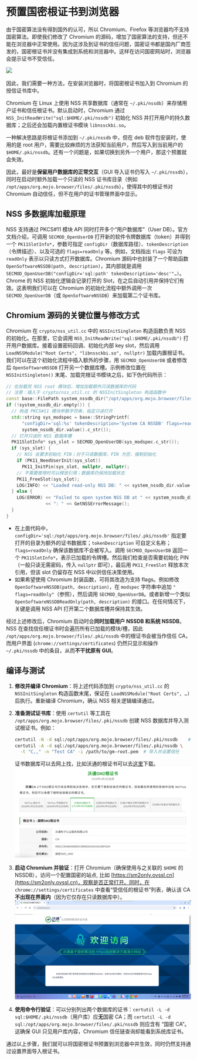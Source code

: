 # 预置国密根证书到浏览器

由于国密算法没有得到国外的认可，所以 Chromium、Firefox 等浏览器均不支持国密算法。即使我们修改了 Chromium 的源码，增加了国密算法的支持，但还不能在浏览器中正常使用。因为这涉及到证书的信任问题，国密证书都是国内厂商签发的，国密根证书并没有集成到系统和浏览器中。这样在访问国密网站时，浏览器会提示证书不受信任。

![](https://raw.githubusercontent.com/mogoweb/mywritings/master/book_wechat/2025/202505/images/add_nss_db_01.png)

因此，我们需要一种方法，在安装浏览器时，将国密根证书加入到 Chromium 的授信证书库中。

Chromium 在 Linux 上使用 NSS 共享数据库（通常在 `~/.pki/nssdb`）来存储用户证书和信任根证书。默认启动时，Chromium 通过 `NSS_InitReadWrite("sql:$HOME/.pki/nssdb")` 初始化 NSS 并打开用户的持久数据库；之后还会加载内置根证书模块 `libnssckbi.so`。

一种解决思路是将根证书添加到 `~/.pki/nssdb` 中，但在 deb 软件包安装时，使用的是 root 用户，需要比较麻烦的方法获知当前用户，然后写入到当前用户的 `$HOME/.pki/nssdb`。还有一个问题是，如果切换到另外一个用户，那这个预置就会失效。

因此，最好是**保留用户数据库的正常交互**（GUI 导入证书仍写入 `~/.pki/nssdb`），同时在启动时额外加载一个只读的 NSS 证书库目录（例如 `/opt/apps/org.mojo.browser/files/.pki/nssdb`），使得其中的根证书对 Chromium 自动信任，但不在用户的证书管理界面中显示。

## NSS 多数据库加载原理

NSS 支持通过 PKCS#11 模块 API 同时打开多个“用户数据库”（User DB）。官方文档介绍，可调用 `SECMOD_OpenUserDB` 打开新的软件令牌数据库（token）并得到一个 `PK11SlotInfo*`，参数可指定 `configDir`（数据库路径）、`tokenDescription`（令牌描述）、以及可选的 `flags=readOnly` 等。例如，文档指出 `flags` 可设为 `readOnly` 表示以只读方式打开数据库。Chromium 源码中也封装了一个帮助函数 `OpenSoftwareNSSDB(path, description)`，其内部就是调用 `SECMOD_OpenUserDB("configDir='sql:path' tokenDescription='desc'"…)`。Chrome 的 NSS 初始化逻辑会记录打开的 Slot，在之后自动引用并保持它们有效。这表明我们可以在 Chromium 的初始化流程中额外调用一次 `SECMOD_OpenUserDB`（或 `OpenSoftwareNSSDB`）来加载第二个证书库。

## Chromium 源码的关键位置与修改方式

Chromium 在 `crypto/nss_util.cc` 中的 `NSSInitSingleton` 构造函数负责 NSS 的初始化。在那里，它会调用 `NSS_InitReadWrite("sql:$HOME/.pki/nssdb")` 打开用户数据库。接着设置密码回调、初始化内部 key slot，然后调用 `LoadNSSModule("Root Certs", "libnssckbi.so", nullptr)` 加载内置根证书。我们可以在这个初始化流程中插入额外的步骤，用 `SECMOD_OpenUserDB` 或者修改后 `OpenSoftwareNSSDB` 打开另一个数据库槽。示例修改位置在 `NSSInitSingleton()` 末尾、加载完根证书模块之后，如下伪代码所示：

```cpp
// 在加载完 NSS root 模块后，增加加载额外只读数据库的代码
// 注意：插入于 crypto/nss_util.cc 的 NSSInitSingleton 构造函数中
const base::FilePath system_nssdb_dir("/opt/apps/org.mojo.browser/files/.pki/nssdb");
if (!system_nssdb_dir.empty()) {
  // 构造 PKCS#11 模块参数字符串，指定只读打开
  std::string sys_modspec = base::StringPrintf(
      "configDir='sql:%s' tokenDescription='System CA NSSDB' flags=readOnly",
      system_nssdb_dir.value().c_str());
  // 打开只读的 NSS 数据库槽
  PK11SlotInfo* sys_slot = SECMOD_OpenUserDB(sys_modspec.c_str());
  if (sys_slot) {
    // NSS 会要求初始化 PIN；对于只读数据库，PIN 为空，强制初始化
    if (PK11_NeedUserInit(sys_slot))
      PK11_InitPin(sys_slot, nullptr, nullptr);
    // 不需要使用时可以释放引用；数据库仍保持加载状态
    PK11_FreeSlot(sys_slot);
    LOG(INFO) << "Loaded read-only NSS DB: " << system_nssdb_dir.value();
  } else {
    LOG(ERROR) << "Failed to open system NSS DB at " << system_nssdb_dir.value()
               << ": " << GetNSSErrorMessage();
  }
}
```

* 在上面代码中，`configDir='sql:/opt/apps/org.mojo.browser/files/.pki/nssdb'` 指定要打开的目录为额外的证书数据库；`tokenDescription` 可自定义名称；`flags=readOnly` 确保该数据库不会被写入。调用 `SECMOD_OpenUserDB` 返回一个 `PK11SlotInfo*`，表示已加载的令牌槽。然后我们检查是否需要初始化 PIN（一般只读无需密码，传入 `nullptr` 即可），最后用 `PK11_FreeSlot` 释放本次引用，但该 slot 仍留存在 NSS 中以供信任决策使用。
* 如果希望使用 Chromium 封装函数，可将其改造为支持 flags。例如修改 `OpenSoftwareNSSDB(path, description)`，在 `modspec` 字符串中追加 `" flags=readOnly"`（参照），然后调用 `SECMOD_OpenUserDB`。或者新增一个类似 `OpenSoftwareNSSDBReadOnly(path, description)` 的接口。在任何情况下，关键是调用 NSS API 打开第二个数据库槽并保持其生效。

经过上述修改后，Chromium 启动时会**同时加载用户 NSSDB 和系统 NSSDB**。NSS 在查找信任根证书时会遍历所有已加载的模块/槽，因此 `/opt/apps/org.mojo.browser/files/.pki/nssdb` 中的根证书会被当作信任 CA，而用户界面 (`chrome://settings/certificates`) 仍然只显示和操作 `~/.pki/nssdb` 中的条目，从而**不干扰原有 GUI**。

## 编译与测试

1. **修改并编译 Chromium**：将上述代码添加到 `crypto/nss_util.cc` 的 `NSSInitSingleton` 构造函数末尾，保证在 `LoadNSSModule("Root Certs", …)` 后执行。重新编译 Chromium，确认 NSS 相关逻辑编译通过。
2. **准备测试证书库**：使用 `certutil` 等工具在 `/opt/apps/org.mojo.browser/files/.pki/nssdb` 创建 NSS 数据库并导入测试根证书。例如：

   ```bash
   certutil -N -d sql:/opt/apps/org.mojo.browser/files/.pki/nssdb    # 创建数据库
   certutil -A -d sql:/opt/apps/org.mojo.browser/files/.pki/nssdb \
     -t "C,," -n "Test CA" -i /path/to/gm-root.pem  # 导入并设置信任
   ```

   证书数据库可以去网上找，比如沃通的根证书可以去[这里](https://wosign.com/WotrusRoot/index.htm)下载。
   ![](https://raw.githubusercontent.com/mogoweb/mywritings/master/book_wechat/2025/202505/images/add_nss_db_02.png)
3. **启动 Chromium 并验证**：打开 Chromium（确保使用与之关联的 `$HOME` 的 NSSDB），访问一个配置国密的站点, 比如 [https://sm2only.ovssl.cn](https://sm2only.ovssl.cn)，观察是否正常打开。同时，在 `chrome://settings/certificates` 中查看“受信任的根证书”列表，确认该 CA **不出现在界面内**（因为它仅存在只读数据库中）。
![](https://raw.githubusercontent.com/mogoweb/mywritings/master/book_wechat/2025/202505/images/add_nss_db_03.png)
4. **使用命令行验证**：可以分别列出两个数据库的证书：`certutil -L -d sql:$HOME/.pki/nssdb`（用户库）应**无**国密 CA；而 `certutil -L -d sql:/opt/apps/org.mojo.browser/files/.pki/nssdb` 则应含有 “国密 CA”。这确保 GUI 只见用户库内容，Chromium 信任链查询却能看到系统库证书。

通过以上步骤，我们就可以将国密根证书预置到浏览器中并生效，同时仍然支持通过设置界面导入根证书。
